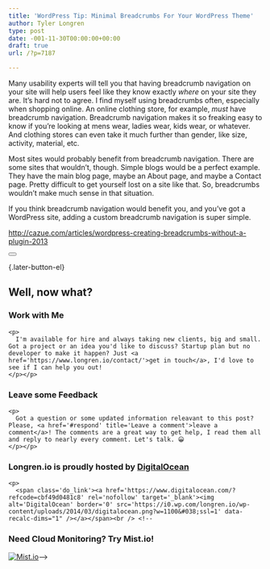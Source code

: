 ```yaml
---
title: 'WordPress Tip: Minimal Breadcrumbs For Your WordPress Theme'
author: Tyler Longren
type: post
date: -001-11-30T00:00:00+00:00
draft: true
url: /?p=7187

---
```

Many usability experts will tell you that having breadcrumb navigation on your site will help users feel like they know exactly _where_ on your site they are. It&#8217;s hard not to agree. I find myself using breadcrumbs often, especially when shopping online. An online clothing store, for example, _must_ have breadcrumb navigation. Breadcrumb navigation makes it so freaking easy to know if you&#8217;re looking at mens wear, ladies wear, kids wear, or whatever. And clothing stores can even take it much further than gender, like size, activity, material, etc.

Most sites would probably benefit from breadcrumb navigation. There are some sites that wouldn&#8217;t, though. Simple blogs would be a perfect example. They have the main blog page, maybe an About page, and maybe a Contact page. Pretty difficult to get yourself lost on a site like that. So, breadcrumbs wouldn&#8217;t make much sense in that situation.

If you think breadcrumb navigation would benefit you, and you&#8217;ve got a WordPress site, adding a custom breadcrumb navigation is super simple. 

http://cazue.com/articles/wordpress-creating-breadcrumbs-without-a-plugin-2013 

<div class="wpulike wpulike-default " >
  <div class="wp_ulike_general_class wp_ulike_is_not_liked">
    <button type="button"
					aria-label="Like Button"
					data-ulike-id="7187"
					data-ulike-nonce="e22e02711b"
					data-ulike-type="likeThis"
					data-ulike-template="wpulike-default"
					data-ulike-display-likers="0"
					data-ulike-disable-pophover="0"
					class="wp_ulike_btn wp_ulike_put_image wp_likethis_7187"></button><span class="count-box"></span>
  </div>
</div>

[][1]{.later-button-el}

<div class='what-next'>
  <h2>
    Well, now what?
  </h2>
  
  <div class='hire'>
    <h3>
      Work with Me
    </h3>
    
    <p>
      I'm available for hire and always taking new clients, big and small. Got a project or an idea you'd like to discuss? Startup plan but no developer to make it happen? Just <a href='https://www.longren.io/contact/'>get in touch</a>, I'd love to see if I can help you out!
    </p></p>
  </div>
  
  <div class='hire'>
    <h3>
      Leave some Feedback
    </h3>
    
    <p>
      Got a question or some updated information releavant to this post? Please, <a href='#respond' title='Leave a comment'>leave a comment</a>! The comments are a great way to get help, I read them all and reply to nearly every comment. Let's talk. 😀
    </p></p>
  </div>
  
  <div class='now-what-bottom-ad'>
    <h3>
      Longren.io is proudly hosted by <a href='https://www.digitalocean.com/?refcode=cbf49d0481c8'>DigitalOcean</a>
    </h3>
    
    <p>
      <span class='do_link'><a href='https://www.digitalocean.com/?refcode=cbf49d0481c8' rel='nofollow' target='_blank'><img alt='DigitalOcean' border='0' src='https://i0.wp.com/longren.io/wp-content/uploads/2014/03/digitalocean.png?w=1100&#038;ssl=1' data-recalc-dims="1" /></a></span><br /> <!--

<h3>Need Cloud Monitoring? Try Mist.io!</h3>

<span class='do_link'><a href='http://mist.io/?ref=tyler' rel='nofollow' target='_blank'><img alt='Mist.io' border='0' src='https://i0.wp.com/longren.io/wp-content/uploads/2014/04/mistio.jpg?w=1100&#038;ssl=1' data-recalc-dims="1"></a></span>--></div> </div>

 [1]: #